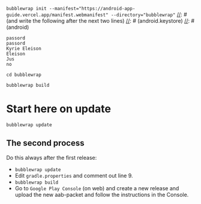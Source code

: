 `bubblewrap init --manifest="https://android-app-guide.vercel.app/manifest.webmanifest" --directory="bubblewrap"`
[//]: # (and write the following after the next two lines)
[//]: # (android.keystore)
[//]: # (android)

```
passord
passord
Kyrie Eleison
Eleison
Jus
no
```
`cd bubblewrap`

[//]: # (Loop START)
[//]: # (Edit "gradle.properties" and comment out line 9:)
[//]: # (org.gradle.jvmargs=-Xmx1536m) 

`bubblewrap build`

# Start here on update
[//]: # (next time)
`bubblewrap update`

[//]: # (Loop END -> back to Edit "gradle.properties")

## The second process
Do this always after the first release:
- `bubblewrap update`
- Edit `gradle.properties` and comment out line 9.
- `bubblewrap build`
- Go to `Google Play Console` (on web) and create a new release and upload the new aab-packet and follow the instructions in the Console.